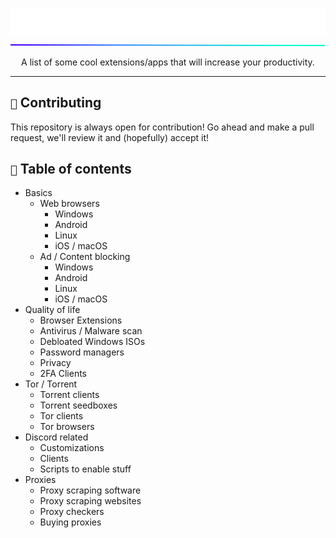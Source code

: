 <p align="center">
  <img src="/assets/banner.png" />
  <img src="/assets/line.png" />
</p>


<p align="center">
A list of some cool extensions/apps that will increase your productivity.
</p>

---

## `🌠` Contributing
This repository is always open for contribution! Go ahead and make a pull request, we'll review it and (hopefully) accept it!

## `🧩` Table of contents

* Basics 
  * Web browsers
    * Windows
    * Android
    * Linux
    * iOS / macOS
  * Ad / Content blocking
    * Windows 
    * Android
    * Linux
    * iOS / macOS
* Quality of life
  * Browser Extensions
  * Antivirus / Malware scan
  * Debloated Windows ISOs
  * Password managers
  * Privacy
  * 2FA Clients
* Tor / Torrent
  * Torrent clients
  * Torrent seedboxes
  * Tor clients
  * Tor browsers
* Discord related
  * Customizations
  * Clients
  * Scripts to enable stuff
* Proxies
  * Proxy scraping software
  * Proxy scraping websites
  * Proxy checkers
  * Buying proxies 
